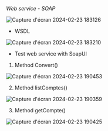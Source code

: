 *Web service - SOAP*

![Capture d'écran 2024-02-23 183126](https://github.com/maatoub/Web-service/assets/101108969/6640d465-c78f-47a1-97ed-0e9497a8b3ce)

* WSDL
   
![Capture d'écran 2024-02-23 183210](https://github.com/maatoub/Web-service/assets/101108969/e1a98fce-994a-454c-b0af-58cf60d80f1b)

* Test web service with SoapUI
  
1. Method Convert()

![Capture d'écran 2024-02-23 190453](https://github.com/maatoub/Web-service/assets/101108969/9f991a84-04f6-4584-ab88-14ef841a1527)

2. Method listComptes() 

![Capture d'écran 2024-02-23 190359](https://github.com/maatoub/Web-service/assets/101108969/f07cea86-7ff2-4411-9a84-07173f5fed06)

3. Method getCompte() 

![Capture d'écran 2024-02-23 190425](https://github.com/maatoub/Web-service/assets/101108969/51e9104f-9a18-4835-9e27-f05de0e5034b)
